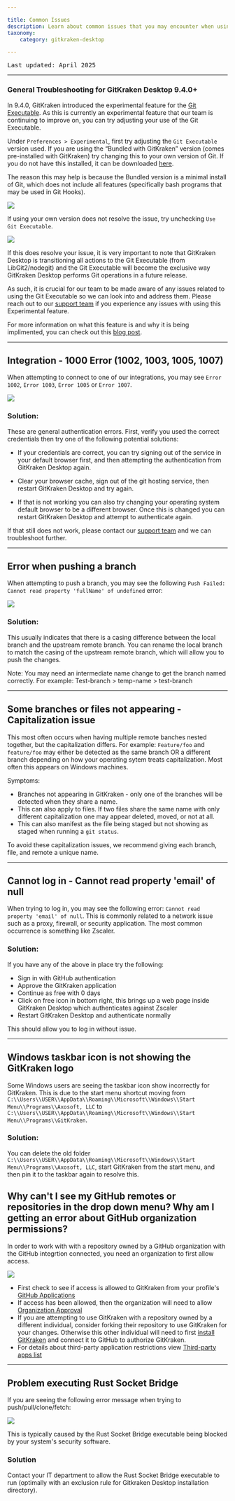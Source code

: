 ```yaml
---

title: Common Issues
description: Learn about common issues that you may encounter when using GitKraken Desktop.
taxonomy:
    category: gitkraken-desktop

---
```

<kbd>Last updated: April 2025</kbd>

***
### General Troubleshooting for GitKraken Desktop 9.4.0+

In 9.4.0, GitKraken introduced the experimental feature for the [Git Executable](/gitkraken-desktop/experimental-features/#git-executable). As this is currently an experimental feature that our team is continuing to improve on, you can try adjusting your use of the Git Executable.

Under `Preferences > Experimental`, first try adjusting the `Git Executable` version used. If you are using the “Bundled with GitKraken” version (comes pre-installed with GitKraken) try changing this to your own version of Git. If you do not have this installed, it can be downloaded [here](https://git-scm.com/download).

The reason this may help is because the Bundled version is a minimal install of Git, which does not include all features (specifically bash programs that may be used in Git Hooks).

<img src="/wp-content/uploads/gkc-git-executable-version.png" class="help-center-img img-bordered">

If using your own version does not resolve the issue, try unchecking `Use Git Executable`.

<img src="/wp-content/uploads/gkc-use-git-executable.png" class="help-center-img img-bordered">

If this does resolve your issue, it is very important to note that GitKraken Desktop is transitioning all actions to the Git Executable (from LibGit2/nodegit) and the Git Executable will become the exclusive way GitKraken Desktop performs Git operations in a future release.

As such, it is crucial for our team to be made aware of any issues related to using the Git Executable so we can look into and address them. Please reach out to our [support team](https://help.gitkraken.com/gitkraken-desktop/contact-support/) if you experience any issues with using this Experimental feature.

For more information on what this feature is and why it is being implimented, you can check out this [blog post](https://www.gitkraken.com/blog/gitkraken-client-migrating-from-libgit2-to-git-executable).

***

## Integration - 1000 Error (1002, 1003, 1005, 1007)
When attempting to connect to one of our integrations, you may see `Error 1002`, `Error 1003`, `Error 1005` or `Error 1007`.

<img src="/wp-content/uploads/error-1002.png" srcset="/wp-content/uploads/error-1002@2x.png 2x" class="help-center-img img-bordered">

### Solution:
These are general authentication errors.  First, verify you used the correct credentials then try one of the following potential solutions:

- If your credentials are correct, you can try signing out of the service in your default browser first, and then attempting the authentication from GitKraken Desktop again.

- Clear your browser cache, sign out of the git hosting service, then restart GitKraken Desktop and try again.

- If that is not working you can also try changing your operating system default browser to be a different browser. Once this is changed you can restart GitKraken Desktop and attempt to authenticate again.

If that still does not work, please contact our [support team](https://www.gitkraken.com/contact) and we can troubleshoot further.

 
***

## Error when pushing a branch
When attempting to push a branch, you may see the following `Push Failed: Cannot read property 'fullName' of undefined` error:

<img src="/wp-content/uploads/push-error.png" class="help-center-img img-bordered">

### Solution:
This usually indicates that there is a casing difference between the local branch and the upstream remote branch.  You can rename the local branch to match the casing of the upstream remote branch, which will allow you to push the changes.  

<div class='callout callout--warning'>
    <p>Note: You may need an intermediate name change to get the branch named correctly.  For example: Test-branch > temp-name > test-branch</p>
</div>

***

## Some branches or files not appearing - Capitalization issue

This most often occurs when having multiple remote banches nested together, but the capitalization differs. For example: `Feature/foo` and `feature/foo` may either be detected as the same branch OR a different branch depending on how your operating sytem treats capitalization. Most often this appears on Windows machines.

Symptoms:

- Branches not appearing in GitKraken - only one of the branches will be detected when they share a name. 
- This can also apply to files. If two files share the same name with only different capitalization one may appear deleted, moved, or not at all.
- This can also manifest as the file being staged but not showing as staged when running a `git status`.

To avoid these capitalization issues, we recommend giving each branch, file, and remote a unique name.

***

## Cannot log in - Cannot read property 'email' of null
When trying to log in, you may see the following error: `Cannot read property 'email' of null`. This is commonly related to a network issue such as a proxy, firewall, or security application. The most common occurrence is something like Zscaler.

### Solution:
If you have any of the above in place try the following:

- Sign in with GitHub authentication
- Approve the GitKraken application
- Continue as free with 0 days
- Click on free icon in bottom right, this brings up a web page inside GitKraken Desktop which authenticates against Zscaler
- Restart GitKraken Desktop and authenticate normally

This should allow you to log in without issue.

***

## Windows taskbar icon is not showing the GitKraken logo
Some Windows users are seeing the taskbar icon show incorrectly for GitKraken. This is due to the start menu shortcut moving from ``C:\\Users\\USER\\AppData\\Roaming\\Microsoft\\Windows\\Start Menu\\Programs\\Axosoft, LLC`` to ``C:\\Users\\USER\\AppData\\Roaming\\Microsoft\\Windows\\Start Menu\\Programs\\GitKraken``. 

### Solution:
You can delete the old folder ``C:\\Users\\USER\\AppData\\Roaming\\Microsoft\\Windows\\Start Menu\\Programs\\Axosoft, LLC``, start GitKraken from the start menu, and then pin it to the taskbar again to resolve this.

## Why can't I see my GitHub remotes or repositories in the drop down menu? Why am I getting an error about GitHub organization permissions?

In order to work with with a repository owned by a GitHub organization with the GitHub integrtion connected, you need an organization to first allow access.

<img src="/wp-content/uploads/error.png" class="help-center-img img-bordered">

* First check to see if access is allowed to GitKraken from your profile's [GitHub Applications](https://github.com/settings/connections/applications/a7557949433b7d282a76)
* If access has been allowed, then the organization will need to allow [Organization Approval](https://help.github.com/articles/requesting-organization-approval-for-your-authorized-applications/)
* If you are attempting to use GitKraken with a repository owned by a different individual, consider forking their repository to use GitKraken for your changes. Otherwise this other individual will need to first [install GitKraken](/gitkraken-desktop/how-to-install/) and connect it to GitHub to authorize GitKraken.
* For details about third-party application restrictions view [Third-party apps list](https://help.github.com/articles/about-third-party-application-restrictions/)

***

## Problem executing Rust Socket Bridge

If you are seeing the following error message when trying to push/pull/clone/fetch:

<img src="/wp-content/uploads/gkd-10-4-rust-socket-bridge-error.png" class="help-center-img img-bordered">

This is typically caused by the Rust Socket Bridge executable being blocked by your system's security software.

### Solution

Contact your IT department to allow the Rust Socket Bridge executable to run (optimally with an exclusion rule for Gitkraken Desktop installation directory).










